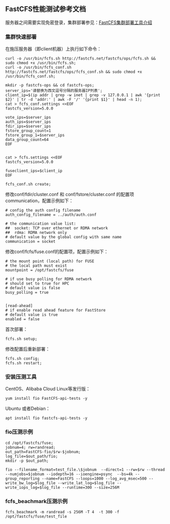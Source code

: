 
## FastCFS性能测试参考文档

服务器之间需要实现免密登录，集群部署参见：[FastCFS集群部署工具介绍](fcfs-ops-tool-zh_CN.md)

### 集群快速部署

在施压服务器（即client机器）上执行如下命令：

```
curl -o /usr/bin/fcfs.sh http://fastcfs.net/fastcfs/ops/fcfs.sh && sudo chmod +x /usr/bin/fcfs.sh;
curl -o /usr/bin/fcfs_conf.sh http://fastcfs.net/fastcfs/ops/fcfs_conf.sh && sudo chmod +x /usr/bin/fcfs_conf.sh;

mkdir -p fastcfs-ops && cd fastcfs-ops;
server_ips='请替换为西文逗号分隔的服务器IP列表';
client_ip=$(ip addr | grep -w inet | grep -v 127.0.0.1 | awk '{print $2}' | tr -d 'addr:' | awk -F '/' '{print $1}' | head -n 1);
cat > fcfs_conf.settings <<EOF
fastcfs_version=5.0.0

vote_ips=$server_ips
auth_ips=$server_ips
fdir_ips=$server_ips
fstore_group_count=1
fstore_group_1=$server_ips
data_group_count=64
EOF


cat > fcfs.settings <<EOF
fastcfs_version=5.0.0

fuseclient_ips=$client_ip
EOF

fcfs_conf.sh create;
```

修改conf/fdir/cluster.conf 和 conf/fstore/cluster.conf 的配置项 communication，配置示例如下：

```
# config the auth config filename
auth_config_filename = ../auth/auth.conf

# the communication value list:
##  socket: TCP over ethernet or RDMA network
##  rdma: RDMA network only
# default value by the global config with same name
communication = socket
```

修改conf/fcfs/fuse.conf的配置项，配置示例如下：

```
# the mount point (local path) for FUSE
# the local path must exist
mountpoint = /opt/fastcfs/fuse

# if use busy polling for RDMA network
# should set to true for HPC
# default value is false
busy_polling = true


[read-ahead]
# if enable read ahead feature for FastStore
# default value is true
enabled = false
```

首次部署：
```
fcfs.sh setup;
```

修改配置后重新部署：
```
fcfs.sh config;
fcfs.sh restart;
```


### 安装压测工具

CentOS、Alibaba Cloud Linux等发行版：
```
yum install fio FastCFS-api-tests -y
```

Ubuntu 或者Debian：
```
apt install fio fastcfs-api-tests -y
```

### fio压测示例

```
cd /opt/fastcfs/fuse;
jobnum=4; rw=randread;
out_path=FastCFS-fio/$rw-$jobnum;
log_file=$out_path/fio;
mkdir -p $out_path;

fio --filename_format=test_file.\$jobnum  --direct=1 --rw=$rw --thread --numjobs=$jobnum --iodepth=16 --ioengine=psync  --bs=4k --group_reporting --name=FastCFS --loops=1000 --log_avg_msec=500 --write_bw_log=$log_file --write_lat_log=$log_file --write_iops_log=$log_file --runtime=300 --size=256M
```

### fcfs_beachmark压测示例
```
fcfs_beachmark -m randread -s 256M -T 4  -t 300 -f  /opt/fastcfs/fuse/test_file
```
